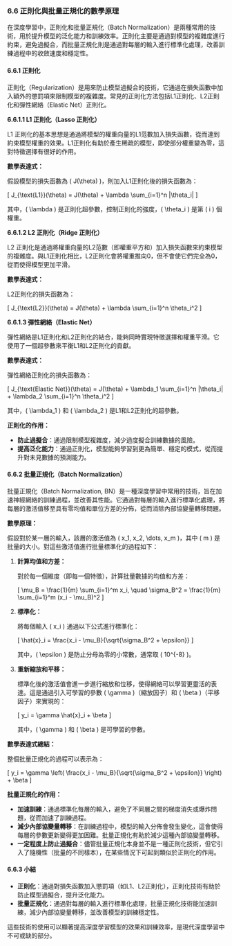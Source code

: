 ### **6.6 正則化與批量正規化的數學原理**

在深度學習中，正則化和批量正規化（Batch Normalization）是兩種常用的技術，用於提升模型的泛化能力和訓練效率。正則化主要是通過對模型的複雜度進行約束，避免過擬合，而批量正規化則是通過對每層的輸入進行標準化處理，改善訓練過程中的收斂速度和穩定性。

#### **6.6.1 正則化**

正則化（Regularization）是用來防止模型過擬合的技術，它通過在損失函數中加入額外的懲罰項來限制模型的複雜度。常見的正則化方法包括L1正則化、L2正則化和彈性網絡（Elastic Net）正則化。

**6.6.1.1 L1 正則化（Lasso 正則化）**

L1 正則化的基本思想是通過將模型的權重向量的L1范數加入損失函數，從而達到約束模型權重的效果。L1正則化有助於產生稀疏的模型，即使部分權重變為零，這對特徵選擇有很好的作用。

**數學表達式：**

假設模型的損失函數為 \( J(\theta) \)，則加入L1正則化後的損失函數為：

\[
J_{\text{L1}}(\theta) = J(\theta) + \lambda \sum_{i=1}^n |\theta_i|
\]

其中，\( \lambda \) 是正則化超參數，控制正則化的強度，\( \theta_i \) 是第 \( i \) 個權重。

**6.6.1.2 L2 正則化（Ridge 正則化）**

L2 正則化是通過將權重向量的L2范數（即權重平方和）加入損失函數來約束模型的複雜度。與L1正則化相比，L2正則化會將權重推向0，但不會使它們完全為0，從而使得模型更加平滑。

**數學表達式：**

L2正則化的損失函數為：

\[
J_{\text{L2}}(\theta) = J(\theta) + \lambda \sum_{i=1}^n \theta_i^2
\]

**6.6.1.3 彈性網絡（Elastic Net）**

彈性網絡是L1正則化和L2正則化的結合，能夠同時實現特徵選擇和權重平滑。它使用了一個超參數來平衡L1和L2正則化的貢獻。

**數學表達式：**

彈性網絡正則化的損失函數為：

\[
J_{\text{Elastic Net}}(\theta) = J(\theta) + \lambda_1 \sum_{i=1}^n |\theta_i| + \lambda_2 \sum_{i=1}^n \theta_i^2
\]

其中，\( \lambda_1 \) 和 \( \lambda_2 \) 是L1和L2正則化的超參數。

**正則化的作用：**
- **防止過擬合**：通過限制模型複雜度，減少過度擬合訓練數據的風險。
- **提高泛化能力**：通過正則化，模型能夠學習到更為簡單、穩定的模式，從而提升對未見數據的預測能力。

#### **6.6.2 批量正規化（Batch Normalization）**

批量正規化（Batch Normalization, BN）是一種深度學習中常用的技術，旨在加速神經網絡的訓練過程，並改善其性能。它通過對每層的輸入進行標準化處理，將每層的激活值移至具有零均值和單位方差的分佈，從而消除內部協變量轉移問題。

**數學原理：**

假設對於某一層的輸入，該層的激活值為 \( x_1, x_2, \dots, x_m \)，其中 \( m \) 是批量的大小。對這些激活值進行批量標準化的過程如下：

1. **計算均值和方差：**

   對於每一個維度（即每一個特徵），計算批量數據的均值和方差：

   \[
   \mu_B = \frac{1}{m} \sum_{i=1}^m x_i, \quad \sigma_B^2 = \frac{1}{m} \sum_{i=1}^m (x_i - \mu_B)^2
   \]

2. **標準化：**

   將每個輸入 \( x_i \) 通過以下公式進行標準化：

   \[
   \hat{x}_i = \frac{x_i - \mu_B}{\sqrt{\sigma_B^2 + \epsilon}}
   \]

   其中，\( \epsilon \) 是防止分母為零的小常數，通常取 \( 10^{-8} \)。

3. **重新縮放和平移：**

   標準化後的激活值會進一步進行縮放和位移，使得網絡可以學習更靈活的表達。這是通過引入可學習的參數 \( \gamma \)（縮放因子）和 \( \beta \)（平移因子）來實現的：

   \[
   y_i = \gamma \hat{x}_i + \beta
   \]

   其中，\( \gamma \) 和 \( \beta \) 是可學習的參數。

**數學表達式總結：**

整個批量正規化的過程可以表示為：

\[
y_i = \gamma \left( \frac{x_i - \mu_B}{\sqrt{\sigma_B^2 + \epsilon}} \right) + \beta
\]

**批量正規化的作用：**
- **加速訓練**：通過標準化每層的輸入，避免了不同層之間的梯度消失或爆炸問題，從而加速了訓練過程。
- **減少內部協變量轉移**：在訓練過程中，模型的輸入分佈會發生變化，這會使得每層的參數更新變得更加困難。批量正規化有助於減少這種內部協變量轉移。
- **一定程度上防止過擬合**：儘管批量正規化本身並不是一種正則化技術，但它引入了隨機性（批量的不同樣本），在某些情況下可起到類似於正則化的作用。

#### **6.6.3 小結**

- **正則化**：通過對損失函數加入懲罰項（如L1、L2正則化），正則化技術有助於防止模型過擬合，提升泛化能力。
- **批量正規化**：通過對每層的輸入進行標準化處理，批量正規化技術能加速訓練，減少內部協變量轉移，並改善模型的訓練穩定性。

這些技術的使用可以顯著提高深度學習模型的效果和訓練效率，是現代深度學習中不可或缺的部分。